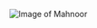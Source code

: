 ![Image of Mahnoor](https://drive.google.com/file/d/1DIgkV50Fb6UdxdbxGQ1VgMrN-myYKwa-/view?usp=sharing)
